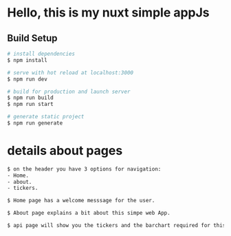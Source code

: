 # Hello, this is my nuxt simple appJs

## Build Setup

```bash
# install dependencies
$ npm install

# serve with hot reload at localhost:3000
$ npm run dev

# build for production and launch server
$ npm run build
$ npm run start

# generate static project
$ npm run generate
```

# details about pages

```bash
$ on the header you have 3 options for navigation:
- Home.
- about.
- tickers.

$ Home page has a welcome messsage for the user.

$ About page explains a bit about this simpe web App.

$ api page will show you the tickers and the barchart required for this proejct.
```
